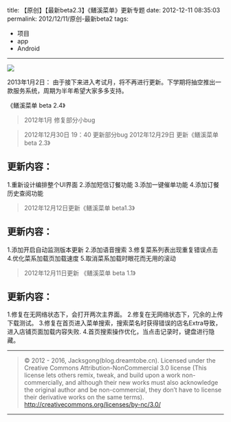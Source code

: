 title: 【原创】【最新beta2.3】《鳝溪菜单》更新专题
date: 2012-12-11 08:35:03
permalink: 2012/12/11/原创-最新beta2
tags:
- 项目
- app
- Android

---

![](/img/shanxi-1.png)

2013年1月2日： 由于接下来进入考试月，将不再进行更新。下学期将抽空推出一款服务系统，周期为半年希望大家多多支持。


<!--more-->

《鳝溪菜单 beta 2.4》

> 2012年1月 修复部分小bug

> 2012年12月30日 19：40 更新部分bug
> 2012年12月29日 更新《鳝溪菜单 beta 2.3》

## 更新内容：

1.重新设计编排整个UI界面
2.添加短信订餐功能
3.添加一键催单功能
4.添加订餐历史查阅功能

> 2012年12月12日更新《鳝溪菜单 beta1.3》

## 更新内容：

1.添加开启自动监测版本更新
2.添加语音搜索
3.修复菜系列表出现重复错误点击
4.优化菜系加载页加载速度
5.取消菜系加载时眼花而无用的滚动

> 2012年12月11日更新 《鳝溪菜单 beta 1.1》

## 更新内容：

1.修复在无网络状态下，会打开两次主界面。
2.修复在无网络状态下，冗余的上传下载测试。
3.修复在首页进入菜单搜索，搜索菜名时获得错误的店名Extra导致，进入店铺页面加载内容失败.
4.首页搜索操作优化，当点击记录时，键盘进行隐藏。


---

> © 2012 - 2016, Jacksgong(blog.dreamtobe.cn). Licensed under the Creative Commons Attribution-NonCommercial 3.0 license (This license lets others remix, tweak, and build upon a work non-commercially, and although their new works must also acknowledge the original author and be non-commercial, they don’t have to license their derivative works on the same terms). http://creativecommons.org/licenses/by-nc/3.0/

---
